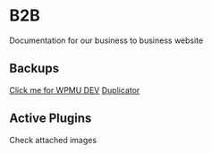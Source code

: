 # B2B
Documentation for our business to business website
<h2>Backups</h2>
<a href="https://premium.wpmudev.org/hub/my-websites/">Click me for WPMU DEV</a>
<a href="">Duplicator</a>

<h2>Active Plugins</h2>

<p>Check attached images</p>
